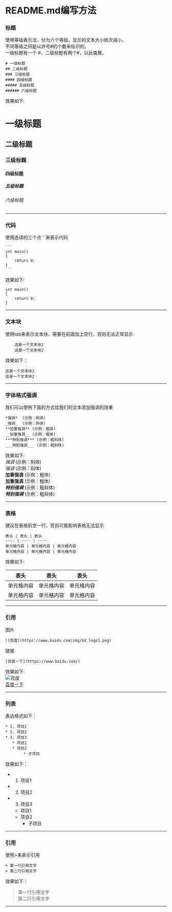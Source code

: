 README.md编写方法
===================================

### 标题
使用等级表示法，分为六个等级，显示的文本大小依次减小。  
不同等级之间是以井号#的个数来标识的。  
一级标题有一个 #，二级标题有两个#，以此类推。  

	# 一级标题  
	## 二级标题  
	### 三级标题  
	#### 四级标题  
	##### 五级标题  
	###### 六级标题  

效果如下:  
# 一级标题  
## 二级标题  
### 三级标题  
#### 四级标题  
##### 五级标题  
###### 六级标题  

***


### 代码
使用连续的三个点```来表示代码  

	```
	int main()
	{
		return 0;
	}
	```

效果如下: 
```
int main()
{
	return 0;
}
```

***


### 文本块
使用tab来表示文本块，需要在前面加上空行，否则无法正常显示  

	  
		这是一个文本块1
		这是一个文本块2
效果如下：

	这是一个文本块1
	这是一个文本块2

***


### 字体格式强调
我们可以使用下面的方式给我们的文本添加强调的效果  

	*强调*  (示例：斜体)  
	_强调_  (示例：斜体)  
	**加重强调** (示例：粗体)  
	__加重强调__ (示例：粗体)  
	***特别强调*** (示例：粗斜体)  
	___特别强调___ (示例：粗斜体)  

效果如下:  
*强调*  (示例：斜体)  
_强调_  (示例：斜体)  
**加重强调** (示例：粗体)  
__加重强调__ (示例：粗体)  
***特别强调*** (示例：粗斜体)  
___特别强调___ (示例：粗斜体)  

***



### 表格
建议在表格前空一行，否则可能影响表格无法显示  

	
	表头 | 表头 | 表头
	---- | ---- | ----
	单元格内容 | 单元格内容 | 单元格内容
	单元格内容 | 单元格内容 | 单元格内容

效果如下:  

 表头 | 表头 | 表头
 ---- | ---- | ----  
 单元格内容 | 单元格内容 | 单元格内容 
 单元格内容 | 单元格内容 | 单元格内容  
 
***



### 引用

图片  

	![百度](https://www.baidu.com/img/bd_logo1.png)

链接  

	[百度一下](https://www.baidu.com/) 

效果如下:  
![百度](https://www.baidu.com/img/bd_logo1.png)  
[百度一下](https://www.baidu.com/)   

***




### 列表
表达格式如下：  
```
* 1. 项目1  
* 2. 项目2  
* 3. 项目3  
   * 项目1  
   * 项目2 
		* 子项目
```
效果如下：  
* 1. 项目1  
* 2. 项目2  
* 3. 项目3  
   * 项目1  
   * 项目2  
		* 子项目  

***



### 引用
使用>来表示引用  
```
> 第一行引用文字
> 第二行引用文字
```
效果如下：
> 第一行引用文字  
> 第二行引用文字   

***
